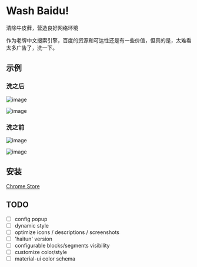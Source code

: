 # Wash Baidu!

清除牛皮藓，营造良好网络环境

作为老牌中文搜索引擎，百度的资源和可达性还是有一些价值，但真的是，太难看太多广告了，洗一下。

## 示例
### 洗之后
  ![image](https://user-images.githubusercontent.com/1983142/169694711-c0dbb37f-5ade-4560-b5a2-0786cc99703d.png)

  ![image](https://user-images.githubusercontent.com/1983142/169694706-0839474f-a7ce-4d8a-8e2a-ff3c010b79d5.png)

### 洗之前
  ![image](https://user-images.githubusercontent.com/1983142/169694670-17221b9a-17c1-439a-8d66-9801ef5455a7.png)

  ![image](https://user-images.githubusercontent.com/1983142/169694675-b021ddde-6812-4aba-a721-4acadd60773e.png)

## 安装
<a href="[http://example.com/](https://chrome.google.com/webstore/detail/washbaidu/bhiodmiooehmkihcpibmohdpmblnmhdb?hl=en)" target="_blank">Chrome Store</a>

## TODO
 - [ ] config popup 
 - [ ] dynamic style 
 - [ ] optimize icons / descriptions / screenshots 
 - [ ] 'haitun' version 
 - [ ] configurable blocks/segments visibility
 - [ ] customize color/style 
 - [ ] material-ui color schema 
